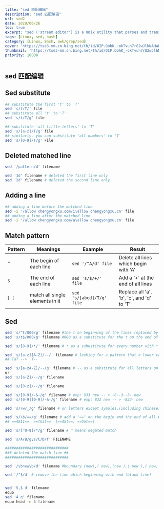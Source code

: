 ```yaml
---
title: "sed 匹配编辑"
description: "sed 匹配编辑"
url: sed2
date: 2020/06/26
toc: true
excerpt: "sed ('stream editor') is a Unix utility that parses and transforms text, using a simple, compact programming language. sed was developed from 1973 to 1974 by Lee E. McMahon of Bell Labs, and is available today for most operating systems."
tags: [Linux, sed, bash]
category: [Linux, Bash, awk/grep/sed]
cover: 'https://tse3-mm.cn.bing.net/th/id/OIP.QohK_-okTvuh7r82wJlhNAHaE9?w=465&h=180'
thumbnail: 'https://tse3-mm.cn.bing.net/th/id/OIP.QohK_-okTvuh7r82wJlhNAHaE9?w=180&h=180'
priority: 10000
---
```


## sed 匹配编辑


## Sed substitute

```bash
## substitute the first 't' to 'T'
sed 's/t/T/' file
## substitute all 't' to 'T'
sed 's/t/T/g' file

## substitute 'all little letters' to 'T'
sed 's/[a-z]/T/g' file
## similarly, you can substitute 'all numbers' to 'T'
sed 's/[0-9]/T/g' File
```

## Deleted matched line

```bash
sed '/pattern/d' filename

sed '1d' filename # deleted the first line only
sed '2d' filename # deleted the second line only
```

## Adding a line

```bash
## adding a line before the matched line
sed -i '/allow chengyongxu.com/i\allow chengyongxu.cn' file
## adding a line after the matched line
sed -i '/allow chengyongxu.com/a\allow chengyongxu.cn' file
```

## Match pattern
|Pattern|Meanings|Example|Result|
|--|--|--|--|
|`^`|The begin of each line|`sed '/^A/d' file`|Delete all lines which begin with 'A'|
|`$`|The end of each line|`sed 's/$/+/' file`| Add a '+' at the end of all lines|
|`[ ]`|match all single elements in it|`sed 's/[abcd]/T/g' file`|Replace all 'a', 'b', 'c', and 'd' to 'T'|


## Sed
```bash
sed 's/^t/000/g' filename #the t on beginning of the lines replaced by ***
sed 's/t$/000/g' filename #000 as a substitute for the t on the end of the lines

sed 's/[0-9]/*/' filename # * as a subustitute for every number with *

sed 's/[a-z][A-Z]/--/' filename # looking for a pattern that a lower capital followed a capital
## TaT -->  T--

sed 's/[a-zA-Z]/--/g' filename # -- as a substitute for all letters on the filename
or
sed 's/[a-Z]/--/g' filename

sed 's/[0-z]/--/g' filename

sed 's/[0-9]/-&-/g' filename # exp: 833 new -- > -8--3--3- new
sed 's/[0-9][0-9]/-&-/g' filename # exp: 833 new -- > -833- new

sed 's/\w/_/g' filename # or letters except symples.(including chinese)

sed 's/\b/==/g' filename # add a "==" on the begin and the end of all words
## ==4811==  ==that==  [==ðæt==; ==ðət==]

sed 's/[^0-9]/*/g' filename # ^ means negated match

sed 's/A/B/g;s/C/D/f' FILENAME

#############################
### deleted the match line ##
#############################

sed '/\bnew\b/d' filename #boundary (new),( new),(new ),( new ),( new, )

sed '/^$/d' # remove the line which beginning with end (blank line)


sed '5,$ d' filename
equo
sed '4 q' filename
equo head -n 4 filename



```
